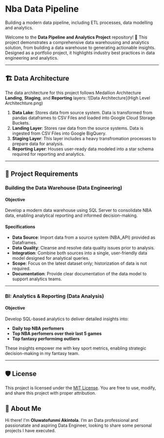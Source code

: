 # Nba Data Pipeline
Building a modern data pipeline, including ETL processes, data modelling and analytics. 

Welcome to the **Data Pipeline and Analytics Project** repository! 🚀
This project demonstrates a comprehensive data warehousing and analytics solution, from building a data warehouse to generating actionable insights. Designed as a portfolio project, it highlights industry best practices in data engineering and analytics.

---
## 🏗️ Data Architecture

The data architecture for this project follows Medallion Architecture **Landing**, **Staging**, and **Reporting** layers:
![Data Architecture](High Level Architechture.png)

1. **Data Lake**: Stores data from source system. Data is transformed from pandas dataframes to CSV Files and loaded into Google Cloud Storage Buckets.
2. **Landing Layer**: Stores raw data from the source systems. Data is ingested from CSV Files into Google BigQuery.
3. **Staging Layer**: This layer includes a heavy transfromation processes to prepare data for analysis.
4. **Reporting Layer**: Houses user-ready data modeled into a star schema required for reporting and analytics.

---

## 🚀 Project Requirements

### Building the Data Warehouse (Data Engineering)

#### Objective
Develop a modern data warehouse using SQL Server to consolidate NBA data, enabling analytical reporting and informed decision-making.

#### Specifications
- **Data Source**: Import data from a source system (NBA_API) provided as Dataframes.
- **Data Quality**: Cleanse and resolve data quality issues prior to analysis.
- **Integration**: Combine both sources into a single, user-friendly data model designed for analytical queries.
- **Scope**: Focus on the latest dataset only; historization of data is not required.
- **Documentation**: Provide clear documentation of the data model to support analytics teams.

---

### BI: Analytics & Reporting (Data Analysis)

#### Objective
Develop SQL-based analytics to deliver detailed insights into:

- **Daily top NBA perfomers**
- **Top NBA perfomers over their last 5 games**
- **Top fantasy performimg outliers**

These insights empower me with key sport metrics, enabling strategic decision-making in my fantasy team.

---

## 🛡️ License

This project is licensed under the [MIT License](LICENSE). You are free to use, modify, and share this project with proper attribution.

## 🌟 About Me
Hi there! I'm **Oluwatofunmi Akintola**. I’m an Data professional and passionatate and aspiring Data Engineer, looking to share some personal projects I have executed.
